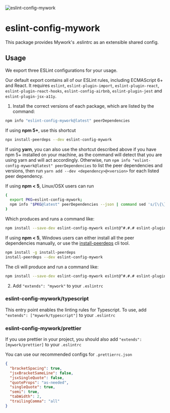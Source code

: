 ![eslint-config-mywork](https://user-images.githubusercontent.com/22860001/97480246-e91cc200-1931-11eb-9450-70b7c6737b34.png)

# eslint-config-mywork

This package provides Mywork's .eslintrc as an extensible shared config.

## Usage

We export three ESLint configurations for your usage.

Our default export contains all of our ESLint rules, including ECMAScript 6+ and React. It requires `eslint`, `eslint-plugin-import`, `eslint-plugin-react`, `eslint-plugin-react-hooks`, `eslint-config-airbnb`, `eslint-plugin-jest` and `eslint-plugin-jsx-a11y`.

1. Install the correct versions of each package, which are listed by the command:

  ```sh
  npm info "eslint-config-mywork@latest" peerDependencies
  ```

  If using **npm 5+**, use this shortcut

  ```sh
  npx install-peerdeps --dev eslint-config-mywork
  ```

  If using **yarn**, you can also use the shortcut described above if you have npm 5+ installed on your machine, as the command will detect that you are using yarn and will act accordingly.
  Otherwise, run `npm info "eslint-config-mywork@latest" peerDependencies` to list the peer dependencies and versions, then run `yarn add --dev <dependency>@<version>` for each listed peer dependency.

  If using **npm < 5**, Linux/OSX users can run

  ```sh
  (
    export PKG=eslint-config-mywork;
    npm info "$PKG@latest" peerDependencies --json | command sed 's/[\{\},]//g ; s/: /@/g' | xargs npm install --save-dev "$PKG@latest"
  )
  ```

  Which produces and runs a command like:

  ```sh
  npm install --save-dev eslint-config-mywork eslint@^#.#.# eslint-plugin-jsx-a11y@^#.#.# eslint-plugin-import@^#.#.# eslint-plugin-react@^#.#.# eslint-plugin-react-hooks@^#.#.#
  ```

  If using **npm < 5**, Windows users can either install all the peer dependencies manually, or use the [install-peerdeps](https://github.com/nathanhleung/install-peerdeps) cli tool.

  ```sh
  npm install -g install-peerdeps
  install-peerdeps --dev eslint-config-mywork
  ```
  The cli will produce and run a command like:

  ```sh
  npm install --save-dev eslint-config-mywork eslint@^#.#.# eslint-plugin-jsx-a11y@^#.#.# eslint-plugin-import@^#.#.# eslint-plugin-react@^#.#.# eslint-plugin-react-hooks@^#.#.#
  ```

2. Add `"extends": "mywork"` to your `.eslintrc`

### eslint-config-mywork/typescript

This entry point enables the linting rules for Typescript. To use, add `"extends": ["mywork/typescript"]` to your `.eslintrc`

### eslint-config-mywork/prettier

If you use prettier in your project, you should also add `"extends": [mywork/prettier]` to your `.eslintrc`

You can use our recommended configs for `.prettierrc.json`

```JSON
{
  "bracketSpacing": true,
  "jsxBracketSameLine": false,
  "jsxSingleQuote": false,
  "quoteProps": "as-needed",
  "singleQuote": true,
  "semi": true,
  "tabWidth": 2,
  "trailingComma": "all"
}
```
